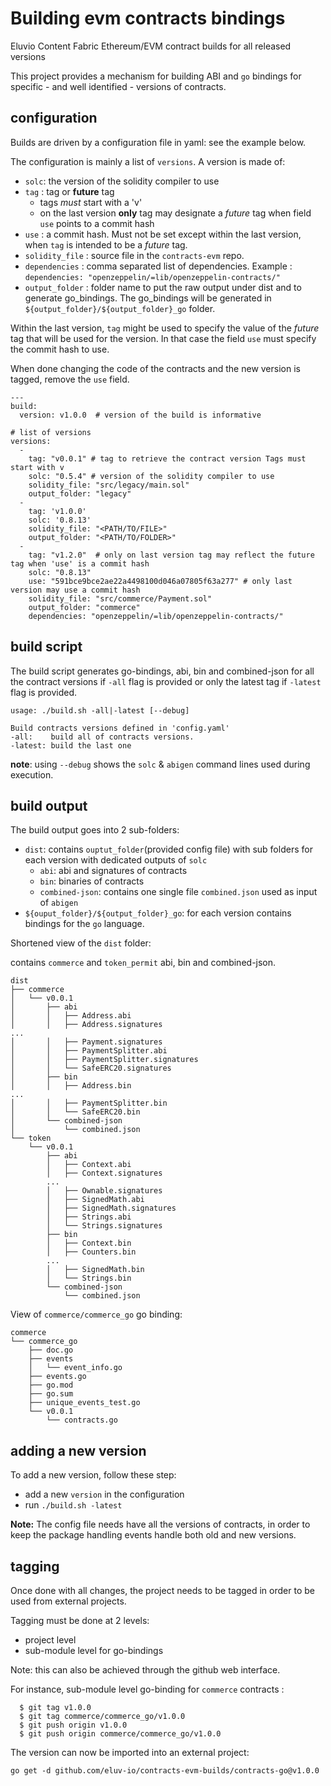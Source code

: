 # Building evm contracts bindings

Eluvio Content Fabric Ethereum/EVM contract builds for all released versions

This project provides a mechanism for building ABI and `go` bindings for specific - and well identified - versions
of contracts.

## configuration

Builds are driven by a configuration file in yaml: see the example below.

The configuration is mainly a list of `versions`. A version is made of:

* `solc`: the version of the solidity compiler to use
* `tag` : tag or **future** tag
    * tags *must* start with a 'v'
    * on the last version **only** tag may designate a _future_ tag when field `use` points to a commit hash
* `use` : a commit hash. Must not be set except within the last version, when `tag` is intended to be a _future_ tag.
* `solidity_file` : source file in the `contracts-evm` repo.
* `dependencies` : comma separated list of dependencies. Example : `dependencies: "openzeppelin/=lib/openzeppelin-contracts/"`
* `output_folder` : folder name to put the raw output under dist and to generate go_bindings. The go_bindings will be generated in `${output_folder}/${output_folder}_go` folder.

Within the last version, `tag` might be used to specify the value of the _future_ tag that will be used for the version.
In that case the field `use` must specify the commit hash to use.

When done changing the code of the contracts and the new version is tagged, remove the `use` field.

```
---
build:
  version: v1.0.0  # version of the build is informative

# list of versions
versions:
  -
    tag: "v0.0.1" # tag to retrieve the contract version Tags must start with v
    solc: "0.5.4" # version of the solidity compiler to use
    solidity_file: "src/legacy/main.sol"
    output_folder: "legacy"
  -
    tag: 'v1.0.0'
    solc: '0.8.13'
    solidity_file: "<PATH/TO/FILE>"
    output_folder: "<PATH/TO/FOLDER>"
  -
    tag: "v1.2.0"  # only on last version tag may reflect the future tag when 'use' is a commit hash 
    solc: "0.8.13"
    use: "591bce9bce2ae22a4498100d046a07805f63a277" # only last version may use a commit hash
    solidity_file: "src/commerce/Payment.sol"
    output_folder: "commerce"
    dependencies: "openzeppelin/=lib/openzeppelin-contracts/"
```

## build script

The build script generates go-bindings, abi, bin and combined-json for all the contract versions if `-all` flag is provided or only the latest tag if `-latest` flag is provided.

```
usage: ./build.sh -all|-latest [--debug]

Build contracts versions defined in 'config.yaml'
-all:    build all of contracts versions.
-latest: build the last one
```

**note**: using `--debug` shows the `solc` & `abigen` command lines used during execution.

## build output

The build output goes into 2 sub-folders:

* `dist`: contains `ouptut_folder`(provided config file) with sub folders for each version with dedicated outputs of `solc`
    * `abi`: abi and signatures of contracts
    * `bin`: binaries of contracts
    * `combined-json`: contains one single file `combined.json` used as input of `abigen`
* `${ouput_folder}/${output_folder}_go`: for each version contains bindings for the `go` language.

Shortened view of the `dist` folder:

contains `commerce` and `token_permit` abi, bin and combined-json.
```
dist
├── commerce
│   └── v0.0.1
│       ├── abi
│       │   ├── Address.abi
│       │   ├── Address.signatures
...
│       │   ├── Payment.signatures
│       │   ├── PaymentSplitter.abi
│       │   ├── PaymentSplitter.signatures
│       │   └── SafeERC20.signatures
│       ├── bin
│       │   ├── Address.bin
...
│       │   ├── PaymentSplitter.bin
│       │   └── SafeERC20.bin
│       └── combined-json
│           └── combined.json
└── token
    └── v0.0.1
        ├── abi
        │   ├── Context.abi
        │   ├── Context.signatures
        ...
        │   ├── Ownable.signatures
        │   ├── SignedMath.abi
        │   ├── SignedMath.signatures
        │   ├── Strings.abi
        │   └── Strings.signatures
        ├── bin
        │   ├── Context.bin
        │   ├── Counters.bin
        ...
        │   ├── SignedMath.bin
        │   └── Strings.bin
        └── combined-json
            └── combined.json

```



View of `commerce/commerce_go` go binding:

```
commerce
└── commerce_go
    ├── doc.go
    ├── events
    │   └── event_info.go
    ├── events.go
    ├── go.mod
    ├── go.sum
    ├── unique_events_test.go
    └── v0.0.1
        └── contracts.go

```

## adding a new version

To add a new version, follow these step:

* add a new `version` in the configuration
* run `./build.sh -latest`

**Note:** The config file needs have all the versions of contracts, in order to keep the package handling events handle both old and new versions.

## tagging

Once done with all changes, the project needs to be tagged in order to be used from external projects.

Tagging must be done at 2 levels:

* project level
* sub-module level for go-bindings

Note: this can also be achieved through the github web interface.

For instance, sub-module level go-binding for `commerce` contracts :

```
  $ git tag v1.0.0
  $ git tag commerce/commerce_go/v1.0.0
  $ git push origin v1.0.0
  $ git push origin commerce/commerce_go/v1.0.0
```

The version can now be imported into an external project:

```
go get -d github.com/eluv-io/contracts-evm-builds/contracts-go@v1.0.0
```
